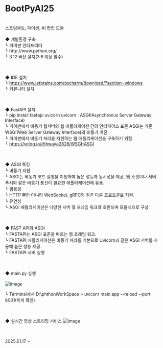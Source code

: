 # BootPyAI25
<br/>
스프링부트, 파이썬, AI 협업 모듈
<br/><br/>
◆ 개발환경 구축
<br/>
└ 파이썬 인터프리터
<br/>
  └ http://www.python.org/
<br/>
└ 3.12 버전 설치(3.8 이상 필수)

<br/><br/>
◆ IDE 설치
<br/>
└ https://www.jetbrains.com/pycharm/download/?section=windows
<br/>
└ 커뮤니티 설치

<br/><br/>
◆ FastAPI 설치
<br/>
└ pip install fastapi uvicorn uvicorn : ASGI(Asynchronus Server Gateway Interface)
<br/>
  └ 파이썬에서 비동기 웹서버와 웹 애플리케이션 간의 인터페이스 표준 ASGI는 기존 WSGI(Web Server Gateway Interface)의 비동기 버전.
<br/>
  └ 파이썬에서 비동기 처리를 지원하는 웹 애플리케이션을 구축하기 위함.
<br/>
  └ https://velog.io/@hwaya2828/WSGI-ASGI

<br/><br/>
◆ ASGI 특징
<br/>
└ 비동기 지원
<br/>
  └ ASGI는 비동기 코드 실행을 지원하며 높은 성능과 동시성을 제공, 웹 소켓이나 서버 푸시와 같은 비동기 통신이 필요한 애플리케이션에 유용.
<br/>
  └ 범용성
<br/>
    └ HTTP 뿐만 아니라 WebSocket, gRPC와 같은 다른 프로토콜로 지원.
<br/>
  └ 유연성
<br/>
    └ ASGI 애플리케이션은 다양한 서버 및 프레임 워크와 호환되며 모듈식으로 구성

<br/><br/>
◆ FAST API와 ASGI
<br/>
└ FASTAPI는 ASGI 표준을 따르는 웹 프레임 워크.
<br/>
└ FASTAPI 애플리케이션은 비동기 처리를 기본으로 Uvicorn과 같은 ASGI 서버를 사용해 높은 성능 제공.
<br/>
└ FASTAPI 서버 실행

<br/><br/>
◆ main.py 실행
<br/><br/>
![image](https://github.com/user-attachments/assets/8283e9d3-b02a-40f2-b6d6-d1581ce01f02)

└ Terminal에서 D:\phthonWorkSpace > uviconr main:app --reload --port 8001(위치 확인)

<br/><br/>
◆ 실시간 영상 스트리밍 서비스
![image](https://github.com/user-attachments/assets/33c2fba4-97b5-4aa1-bc5d-39e9c6d6f833)

<br/><br/>
2025.01.17 ~

